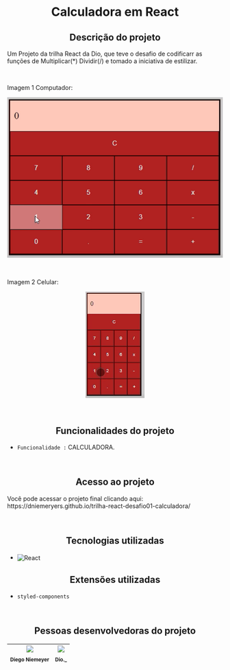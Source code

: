 <h1 align="center"> Calculadora em React </h1>

<h2 align="center">Descrição do projeto </h2>
<p>Um Projeto da trilha React da Dio, que teve o desafio de codificarr as funções de Multiplicar(*) Dividir(/) e tomado a iniciativa de estilizar. </p>

<br>

<p>Imagem 1 Computador: </p>
<p align="center"><img src="assets/pc.gif"></p>

<br>

<p>Imagem 2 Celular: </p>
<p align="center"><img src="assets/mobile.gif"></p>

<br>

<h2 align="center"> Funcionalidades do projeto </h2>

-  ``Funcionalidade :`` CALCULADORA.

<br>

<h2 align="center"> Acesso ao projeto </h2>
<p> Você pode acessar o projeto final clicando aqui: https://dniemeryers.github.io/trilha-react-desafio01-calculadora/ </p>
<br>
<h2 align="center">  Tecnologias utilizadas </h2>

-  <img align="center" src="https://raw.githubusercontent.com/danielcranney/readme-generator/main/public/icons/skills/react-colored.svg" height="50" width="50" alt="React"/>

<h2 align="center"> Extensões utilizadas </h2>

- ``styled-components``

<br>
<h2 align="center"> Pessoas desenvolvedoras do projeto </h2>


| <img src="https://avatars.githubusercontent.com/u/102764313?s=400&u=047422d2a39301a63cf43bd6e961046c7ae76e0e&v=4" width=115><br><sub>Diego Niemeyer</sub> | <img src="https://guiadeti.com.br/wp-content/uploads/2022/01/guia-cursos-dio.png" width=115><br><sub>Dio._</sub> |
| :---: | :---: |

